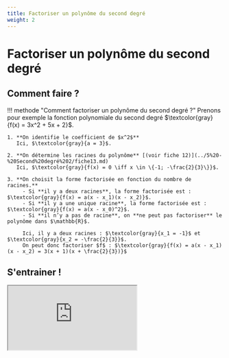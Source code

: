 ```yaml
---
title: Factoriser un polynôme du second degré
weight: 2
---
```


# Factoriser un polynôme du second degré

## Comment faire ?

!!! methode "Comment factoriser un polynôme du second degré ?"
    Prenons pour exemple la fonction polynomiale du second degré  $\textcolor{gray}{f(x) = 3x^2 + 5x + 2}$.

    1. **On identifie le coefficient de $x^2$**  
       Ici, $\textcolor{gray}{a = 3}$.

    2. **On détermine les racines du polynôme** [(voir fiche 12)](../5%20-%20Second%20degré%202/fiche13.md)   
       Ici, $\textcolor{gray}{f(x) = 0 \iff x \in \{-1; -\frac{2}{3}\}}$.

    3. **On choisit la forme factorisée en fonction du nombre de racines.**  
         - Si **il y a deux racines**, la forme factorisée est :  $\textcolor{gray}{f(x) = a(x - x_1)(x - x_2)}$.
         - Si **il y a une unique racine**, la forme factorisée est :  $\textcolor{gray}{f(x) = a(x - x_0)^2}$.
         - Si **il n’y a pas de racine**, on **ne peut pas factoriser** le polynôme dans $\mathbb{R}$.

         Ici, il y a deux racines : $\textcolor{gray}{x_1 = -1}$ et $\textcolor{gray}{x_2 = -\frac{2}{3}}$.  
         On peut donc factoriser $f$ : $\textcolor{gray}{f(x) = a(x - x_1)(x - x_2) = 3(x + 1)(x + \frac{2}{3})}$

## S'entrainer !

<iframe src="https://coopmaths.fr/alea/?EEEE2e0a29491816162613670f22272e13461dc3133214620f2717ea0f1d17e612c72922132b26f117e60f2f181a2a762e5e0f1e2d0a13ff133612d112c72d9a2d9d27921b9a27012baf295827c711222b042c102a8a2afe139e1a400e8714d7149e27802766112027b82bab271c2756288f0e8714d813f2139e197e" class="exerciseur" allowfullscreen></iframe>